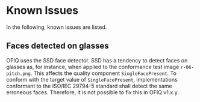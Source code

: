 # Known Issues

In the following, known issues are listed.

## Faces detected on glasses
OFIQ uses the SSD face detector. SSD has a tendency to detect faces
on glasses as, for instance, when applied to the conformance test image
`r-06-pitch.png`. This affects the quality component `SingleFacePresent`.
To conform with the target value of `SingleFacePresent`, implementations 
conformant to the ISO/IEC 29794-5 standard shall detect the same erroneous
faces. Therefore, it is not possible to fix this in OFIQ v1.x.y.
